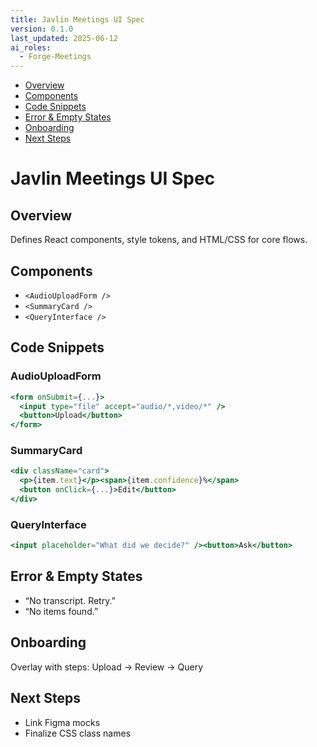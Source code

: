 ```yaml
---
title: Javlin Meetings UI Spec
version: 0.1.0
last_updated: 2025-06-12
ai_roles:
  - Forge-Meetings
---
```


<!-- TOC -->
- [Overview](#overview)
- [Components](#components)
- [Code Snippets](#code-snippets)
- [Error & Empty States](#error--empty-states)
- [Onboarding](#onboarding)
- [Next Steps](#next-steps)
<!-- /TOC -->

# Javlin Meetings UI Spec

## Overview
Defines React components, style tokens, and HTML/CSS for core flows.

## Components
- `<AudioUploadForm />`  
- `<SummaryCard />`  
- `<QueryInterface />`

## Code Snippets
### AudioUploadForm
```jsx
<form onSubmit={...}>
  <input type="file" accept="audio/*,video/*" />
  <button>Upload</button>
</form>
```
### SummaryCard
```jsx
<div className="card">
  <p>{item.text}</p><span>{item.confidence}%</span>
  <button onClick={...}>Edit</button>
</div>
```
### QueryInterface
```jsx
<input placeholder="What did we decide?" /><button>Ask</button>
```

## Error & Empty States
- “No transcript. Retry.”  
- “No items found.”  

## Onboarding
Overlay with steps: Upload → Review → Query

## Next Steps
- Link Figma mocks  
- Finalize CSS class names
